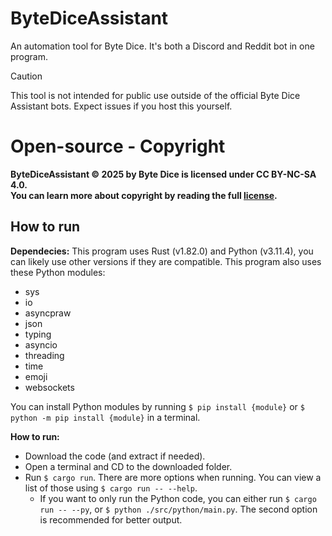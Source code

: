# ByteDiceAssistant
An automation tool for Byte Dice. It's both a Discord and Reddit bot in one program.

> [!CAUTION]
> This tool is not intended for public use outside of the official Byte Dice Assistant bots. Expect issues if you host this yourself.

# Open-source - Copyright

**ByteDiceAssistant © 2025 by Byte Dice is licensed under CC BY-NC-SA 4.0.**\
**You can learn more about copyright by reading the full [license](/LICENSE.txt).**

## How to run
**Dependecies:** This program uses Rust (v1.82.0) and Python (v3.11.4), you can likely use other versions if they are compatible. This program also uses these Python modules:
<!-- TODO: update with all python modules (not just external) -->
* sys
* io
* asyncpraw
* json
* typing
* asyncio
* threading
* time
* emoji
* websockets

You can install Python modules by running `$ pip install {module}` or `$ python -m pip install {module}` in a terminal.

**How to run:**
* Download the code (and extract if needed).
* Open a terminal and CD to the downloaded folder.
* Run `$ cargo run`. There are more options when running. You can view a list of those using `$ cargo run -- --help`.
  * If you want to only run the Python code, you can either run `$ cargo run -- --py`, or `$ python ./src/python/main.py`. The second option is recommended for better output.